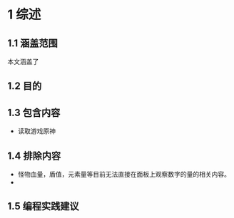 # 1 综述

## 1.1 涵盖范围
本文涵盖了

## 1.2 目的


## 1.3 包含内容
- 读取游戏原神

## 1.4 排除内容
- 怪物血量，盾值，元素量等目前无法直接在面板上观察数字的量的相关内容。
- 

## 1.5 编程实践建议